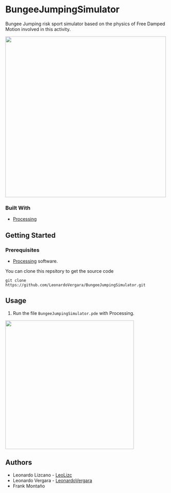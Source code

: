# BungeeJumpingSimulator
Bungee Jumping risk sport simulator based on the physics of Free Damped Motion involved in this activity.

<img src="https://raw.githubusercontent.com/LeonardoVergara/BungeeJumpingSimulator/main/.github/images/simul.png" height="500">

### Built With

 - [Processing](https://processing.org)

## Getting Started
### Prerequisites

 - [Processing](https://processing.org/download) software.

You can clone this repsitory to get the source code

    git clone https://github.com/LeonardoVergara/BungeeJumpingSimulator.git

## Usage

 1. Run the file `BungeeJumpingSimulator.pde` with Processing.
 <img src="https://raw.githubusercontent.com/LeonardoVergara/BungeeJumpingSimulator/main/.github/images/params.png" height="400">

## Authors

 - Leonardo Lizcano - [LeoLizc](https://github.com/LeoLizc)
 - Leonardo Vergara - [LeonardoVergara](https://github.com/LeonardoVergara)
 - Frank Montaño
